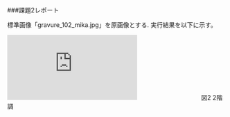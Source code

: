 ###課題2レポート

標準画像「gravure_102_mika.jpg」を原画像とする.
実行結果を以下に示す。



![2階調](http://www.fastpic.jp/images.php?file=8981985692.jpg)
　　　　　　　　　　
          図2 2階調
